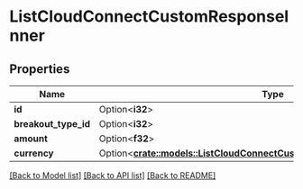 # ListCloudConnectCustomResponseInner

## Properties

Name | Type | Description | Notes
------------ | ------------- | ------------- | -------------
**id** | Option<**i32**> |  | [optional]
**breakout_type_id** | Option<**i32**> |  | [optional]
**amount** | Option<**f32**> |  | [optional]
**currency** | Option<[**crate::models::ListCloudConnectCustomResponseInnerAllOfCurrency**](ListCloudConnectCustomResponse_inner_allOf_currency.md)> |  | [optional]

[[Back to Model list]](../README.md#documentation-for-models) [[Back to API list]](../README.md#documentation-for-api-endpoints) [[Back to README]](../README.md)


